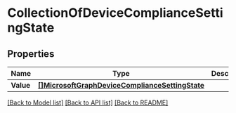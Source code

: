 # CollectionOfDeviceComplianceSettingState

## Properties

Name | Type | Description | Notes
------------ | ------------- | ------------- | -------------
**Value** | [**[]MicrosoftGraphDeviceComplianceSettingState**](microsoft.graph.deviceComplianceSettingState.md) |  | [optional] 

[[Back to Model list]](../README.md#documentation-for-models) [[Back to API list]](../README.md#documentation-for-api-endpoints) [[Back to README]](../README.md)


